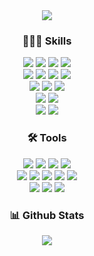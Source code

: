 <!--
**IDIOcoder/IDIOcoder** is a ✨ _special_ ✨ repository because its `README.md` (this file) appears on your GitHub profile.

Here are some ideas to get you started:

- 🔭 I’m currently working on ...
- 🌱 I’m currently learning ...
- 👯 I’m looking to collaborate on ...
- 🤔 I’m looking for help with ...
- 💬 Ask me about ...
- 📫 How to reach me: ...
- 😄 Pronouns: ...
- ⚡ Fun fact: ...
-->
<div align="center">
  <img src="https://capsule-render.vercel.app/api?type=transparent&fontColor=703ee5&text=IDIOcoder&height=150&fontSize=60&desc=Web%20backend%20developer&descAlignY=75&descAlign=60" />
</div>

<div align="center">
  <h3> 🧑🏻‍💻 Skills </h3>
  <img src=https://img.shields.io/badge/Java-ED8B00?style=for-the-badge&logo=openjdk&logoColor=white />
  <img src=https://img.shields.io/badge/Python-14354C?style=for-the-badge&logo=python&logoColor=white />
  <img src=https://img.shields.io/badge/MySQL-00000F?style=for-the-badge&logo=mysql&logoColor=white />
  <img src=https://img.shields.io/badge/PostgreSQL-316192?style=for-the-badge&logo=postgresql&logoColor=white />
  <br>
  <img src=https://img.shields.io/badge/Spring-6DB33F?style=for-the-badge&logo=spring&logoColor=white />
  <img src=https://img.shields.io/badge/Spring_Security-6DB33F?style=for-the-badge&logo=Spring-Security&logoColor=white />
  <img src=https://img.shields.io/badge/Gradle-02303A.svg?style=for-the-badge&logo=Gradle&logoColor=white />
  <img src=https://img.shields.io/badge/Hibernate-59666C?style=for-the-badge&logo=Hibernate&logoColor=white />
  <br>
  <img src=https://img.shields.io/badge/Amazon_AWS-FF9900?style=for-the-badge&logo=amazonaws&logoColor=white />
  <img src=https://img.shields.io/badge/Google_Cloud-4285F4?style=for-the-badge&logo=google-cloud&logoColor=white />
  <img src=https://img.shields.io/badge/Flask-000000?style=for-the-badge&logo=flask&logoColor=white />
  <br>
  <img src=https://img.shields.io/badge/mac%20os-000000?style=for-the-badge&logo=apple&logoColor=white />
  <img src=https://img.shields.io/badge/Ubuntu-E95420?style=for-the-badge&logo=ubuntu&logoColor=white />
  <br>
  <img src=https://img.shields.io/badge/docker-%230db7ed.svg?style=for-the-badge&logo=docker&logoColor=white />
  <img src=https://img.shields.io/badge/TensorFlow-FF6F00?style=for-the-badge&logo=tensorflow&logoColor=white />
</div>

<div align="center">
  <h3> 🛠️ Tools </h3>
  <img src=https://img.shields.io/badge/PyCharm-000000.svg?&style=for-the-badge&logo=PyCharm&logoColor=white />
  <img src=https://img.shields.io/badge/IntelliJ_IDEA-000000.svg?style=for-the-badge&logo=intellij-idea&logoColor=white />
  <img src=https://img.shields.io/badge/Eclipse-2C2255?style=for-the-badge&logo=eclipse&logoColor=white />
  <img src=https://img.shields.io/badge/Colab-F9AB00?style=for-the-badge&logo=googlecolab&color=525252 />
  <br>
  <img src=https://img.shields.io/badge/Notion-000000?style=for-the-badge&logo=notion&logoColor=white />
  <img src=https://img.shields.io/badge/Discord-7289DA?style=for-the-badge&logo=discord&logoColor=white />
  <img src=https://img.shields.io/badge/Jira-0052CC?style=for-the-badge&logo=Jira&logoColor=white />
  <img src=https://img.shields.io/badge/Trello-0052CC?style=for-the-badge&logo=trello&logoColor=white />
  <img src=https://img.shields.io/badge/Slack-4A154B?style=for-the-badge&logo=slack&logoColor=white />
  <br>
  <img src=https://img.shields.io/badge/GitHub-100000?style=for-the-badge&logo=github&logoColor=white />
  <img src=https://img.shields.io/badge/GIT-E44C30?style=for-the-badge&logo=git&logoColor=white />
  <img src=https://img.shields.io/badge/GitHub_Actions-2088FF?style=for-the-badge&logo=github-actions&logoColor=white />
</div>


<div align="center">
  <h3> 📊 Github Stats </h3>
  <img src=https://github-readme-stats.vercel.app/api/top-langs/?username=IDIOcoder&theme=blue-green />
</div>
